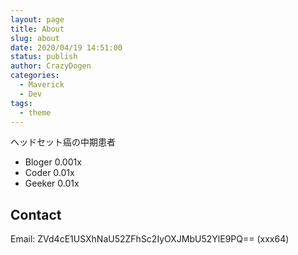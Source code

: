 ```yaml
---
layout: page
title: About
slug: about
date: 2020/04/19 14:51:00
status: publish
author: CrazyDogen
categories: 
  - Maverick
  - Dev
tags: 
  - theme
---
```

ヘッドセット癌の中期患者
- Bloger 0.001x
- Coder  0.01x
- Geeker 0.01x


## Contact

Email: ZVd4cE1USXhNaU52ZFhSc2IyOXJMbU52YlE9PQ== (xxx64)
